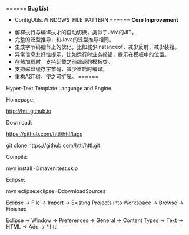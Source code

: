 ======
**Bug List**
- ConfigUtils.WINDOWS_FILE_PATTERN
======
**Core Improvement**
* 解释执行与编译执才的自动切换，类似于JVM的JIT。
* 完整的泛型推导，和Java的泛型推导相同。
* 生成字节码细节上的优化，比如减少instanceof，减少反射，减少装箱。
* 异常信息友好性提示，比如运行时业务报错，提示在模板中的位置。
* 在热加载时，支持卸载之前编译的模板类。
* 支持磁盘缓存字节码，减少重启时编译。
* 重构AST树，使之可扩展。
======

Hyper-Text Template Language and Engine.

Homepage:

http://httl.github.io

Download:

https://github.com/httl/httl/tags

git clone https://github.com/httl/httl.git

Compile:

mvn install -Dmaven.test.skip

Eclipse:

mvn eclipse:eclipse -DdownloadSources

Eclipse -> File -> Import -> Existing Projects into Workspace -> Browse -> Finished

Eclipse -> Window -> Preferences -> General -> Content Types -> Text -> HTML -> Add -> *.httl
